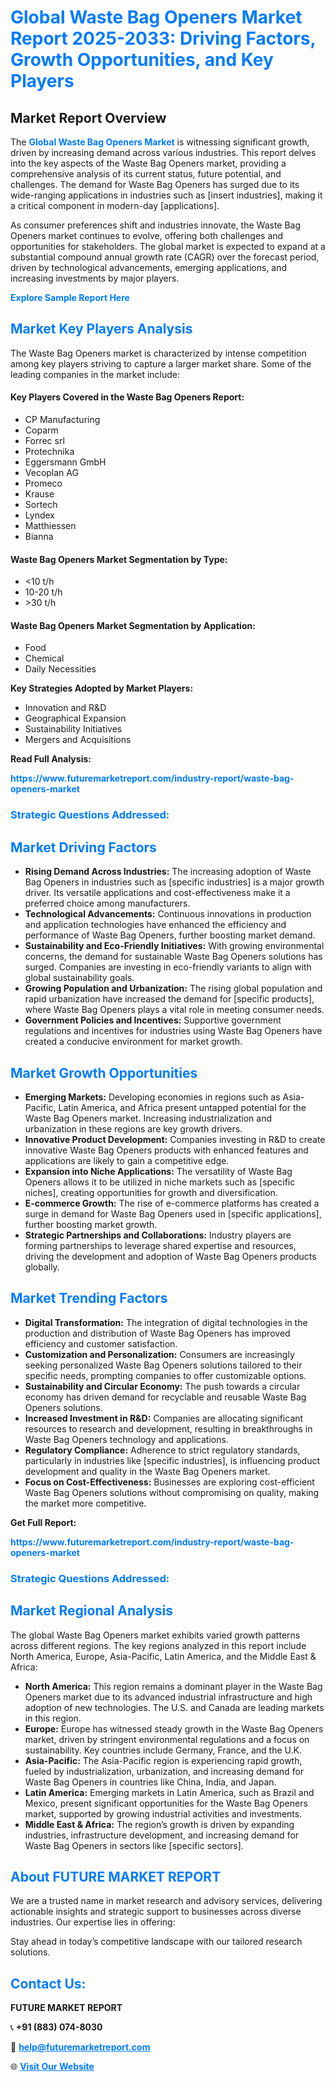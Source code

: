 <h1 style="color: #007BFF;">Global Waste Bag Openers Market Report 2025-2033: Driving Factors, Growth Opportunities, and Key Players</h1>

<section id="overview">
<h2>Market Report Overview</h2>
<p>The <a href="https://www.futuremarketreport.com/industry-report/waste-bag-openers-market" style="color: #007BFF; text-decoration: none;"><strong>Global Waste Bag Openers Market</strong></a> is witnessing significant growth, driven by increasing demand across various industries. This report delves into the key aspects of the Waste Bag Openers market, providing a comprehensive analysis of its current status, future potential, and challenges. The demand for Waste Bag Openers has surged due to its wide-ranging applications in industries such as [insert industries], making it a critical component in modern-day [applications].</p>
<p>As consumer preferences shift and industries innovate, the Waste Bag Openers market continues to evolve, offering both challenges and opportunities for stakeholders. The global market is expected to expand at a substantial compound annual growth rate (CAGR) over the forecast period, driven by technological advancements, emerging applications, and increasing investments by major players.</p>
</section>

<section id="overview">
<p><a href="https://www.futuremarketreport.com/request-sample/reportId=41547" style="color: #007BFF; text-decoration: none;"><strong>Explore Sample Report Here</strong></a></p>
</section>

<section id="key-players">
<h2 style="color: #007BFF;">Market Key Players Analysis</h2>
<p>The Waste Bag Openers market is characterized by intense competition among key players striving to capture a larger market share. Some of the leading companies in the market include:</p>
<h4>Key Players Covered in the Waste Bag Openers Report:</h4>
<ul><li>CP Manufacturing</li><li>Coparm</li><li>Forrec srl</li><li>Protechnika</li><li>Eggersmann GmbH</li><li>Vecoplan AG</li><li>Promeco</li><li>Krause</li><li>Sortech</li><li>Lyndex</li><li>Matthiessen</li><li>Bianna</li></ul>
<h4>Waste Bag Openers Market Segmentation by Type:</h4>
<ul><li>&lt;10 t/h</li><li>10-20 t/h</li><li>&gt;30 t/h</li></ul>

<h4>Waste Bag Openers Market Segmentation by Application:</h4>
<ul><li>Food</li><li>Chemical</li><li>Daily Necessities</li></ul>
<p><strong>Key Strategies Adopted by Market Players:</strong></p>
<ul>
<li>Innovation and R&D</li>
<li>Geographical Expansion</li>
<li>Sustainability Initiatives</li>
<li>Mergers and Acquisitions</li>
</ul>
</section>

<section>
<p><strong>Read Full Analysis: </strong></p><a href="https://www.futuremarketreport.com/industry-report/waste-bag-openers-market" style="color: #007BFF; text-decoration: none;"><strong>https://www.futuremarketreport.com/industry-report/waste-bag-openers-market</strong></a>
<h3 style="color: #007BFF;">Strategic Questions Addressed:</h3>
</section>

<section id="driving-factors">
<h2 style="color: #007BFF;">Market Driving Factors</h2>
<ul>
<li><strong>Rising Demand Across Industries:</strong> The increasing adoption of Waste Bag Openers in industries such as [specific industries] is a major growth driver. Its versatile applications and cost-effectiveness make it a preferred choice among manufacturers.</li>
<li><strong>Technological Advancements:</strong> Continuous innovations in production and application technologies have enhanced the efficiency and performance of Waste Bag Openers, further boosting market demand.</li>
<li><strong>Sustainability and Eco-Friendly Initiatives:</strong> With growing environmental concerns, the demand for sustainable Waste Bag Openers solutions has surged. Companies are investing in eco-friendly variants to align with global sustainability goals.</li>
<li><strong>Growing Population and Urbanization:</strong> The rising global population and rapid urbanization have increased the demand for [specific products], where Waste Bag Openers plays a vital role in meeting consumer needs.</li>
<li><strong>Government Policies and Incentives:</strong> Supportive government regulations and incentives for industries using Waste Bag Openers have created a conducive environment for market growth.</li>
</ul>
</section>

<section id="growth-opportunities">
<h2 style="color: #007BFF;">Market Growth Opportunities</h2>
<ul>
<li><strong>Emerging Markets:</strong> Developing economies in regions such as Asia-Pacific, Latin America, and Africa present untapped potential for the Waste Bag Openers market. Increasing industrialization and urbanization in these regions are key growth drivers.</li>
<li><strong>Innovative Product Development:</strong> Companies investing in R&D to create innovative Waste Bag Openers products with enhanced features and applications are likely to gain a competitive edge.</li>
<li><strong>Expansion into Niche Applications:</strong> The versatility of Waste Bag Openers allows it to be utilized in niche markets such as [specific niches], creating opportunities for growth and diversification.</li>
<li><strong>E-commerce Growth:</strong> The rise of e-commerce platforms has created a surge in demand for Waste Bag Openers used in [specific applications], further boosting market growth.</li>
<li><strong>Strategic Partnerships and Collaborations:</strong> Industry players are forming partnerships to leverage shared expertise and resources, driving the development and adoption of Waste Bag Openers products globally.</li>
</ul>
</section>

<section id="trending-factors">
<h2 style="color: #007BFF;">Market Trending Factors</h2>
<ul>
<li><strong>Digital Transformation:</strong> The integration of digital technologies in the production and distribution of Waste Bag Openers has improved efficiency and customer satisfaction.</li>
<li><strong>Customization and Personalization:</strong> Consumers are increasingly seeking personalized Waste Bag Openers solutions tailored to their specific needs, prompting companies to offer customizable options.</li>
<li><strong>Sustainability and Circular Economy:</strong> The push towards a circular economy has driven demand for recyclable and reusable Waste Bag Openers solutions.</li>
<li><strong>Increased Investment in R&D:</strong> Companies are allocating significant resources to research and development, resulting in breakthroughs in Waste Bag Openers technology and applications.</li>
<li><strong>Regulatory Compliance:</strong> Adherence to strict regulatory standards, particularly in industries like [specific industries], is influencing product development and quality in the Waste Bag Openers market.</li>
<li><strong>Focus on Cost-Effectiveness:</strong> Businesses are exploring cost-efficient Waste Bag Openers solutions without compromising on quality, making the market more competitive.</li>
</ul>
</section>

<section>
<p><strong>Get Full Report: </strong></p><a href="https://www.futuremarketreport.com/industry-report/waste-bag-openers-market" style="color: #007BFF; text-decoration: none;"><strong>https://www.futuremarketreport.com/industry-report/waste-bag-openers-market</strong></a>
<h3 style="color: #007BFF;">Strategic Questions Addressed:</h3>
</section>


<section id="regional-analysis">
<h2 style="color: #007BFF;">Market Regional Analysis</h2>
<p>The global Waste Bag Openers market exhibits varied growth patterns across different regions. The key regions analyzed in this report include North America, Europe, Asia-Pacific, Latin America, and the Middle East & Africa:</p>
<ul>
<li><strong>North America:</strong> This region remains a dominant player in the Waste Bag Openers market due to its advanced industrial infrastructure and high adoption of new technologies. The U.S. and Canada are leading markets in this region.</li>
<li><strong>Europe:</strong> Europe has witnessed steady growth in the Waste Bag Openers market, driven by stringent environmental regulations and a focus on sustainability. Key countries include Germany, France, and the U.K.</li>
<li><strong>Asia-Pacific:</strong> The Asia-Pacific region is experiencing rapid growth, fueled by industrialization, urbanization, and increasing demand for Waste Bag Openers in countries like China, India, and Japan.</li>
<li><strong>Latin America:</strong> Emerging markets in Latin America, such as Brazil and Mexico, present significant opportunities for the Waste Bag Openers market, supported by growing industrial activities and investments.</li>
<li><strong>Middle East & Africa:</strong> The region’s growth is driven by expanding industries, infrastructure development, and increasing demand for Waste Bag Openers in sectors like [specific sectors].</li>
</ul>
</section>

<footer>
<h2 style="color: #007BFF;">About FUTURE MARKET REPORT</h2>
<p>We are a trusted name in market research and advisory services, delivering actionable insights and strategic support to businesses across diverse industries. Our expertise lies in offering:</p>

<p>Stay ahead in today’s competitive landscape with our tailored research solutions.</p>

<h2 style="color: #007BFF;">Contact Us:</h2>
<p><strong>FUTURE MARKET REPORT</strong></p>
<p>📞 <strong>+91 (883) 074-8030</strong></p>
<p>📧 <strong><a href="mailto:help@futuremarketreport.com" style="color: #007BFF;">help@futuremarketreport.com</a></strong></p>
<p>🌐 <strong><a href="https://www.futuremarketreport.com/" style="color: #007BFF;">Visit Our Website</a></strong></p>
</footer>